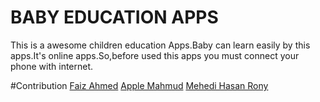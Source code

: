 # BABY EDUCATION APPS
This is a awesome children education Apps.Baby can learn easily by this apps.It's online apps.So,before used this apps 
you must connect your phone with internet.



#Contribution
[Faiz Ahmed](https://github.com/faiz28/)
[Apple Mahmud](https://github.com/DelowarHossen45)
[Mehedi Hasan Rony](https://github.com/faiz28/Apps/commits?author=MHRony15)

